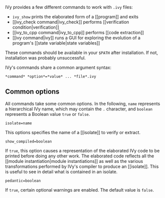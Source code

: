 IVy provides a few different commands to work with `.ivy` files:

  - `ivy_show` prints the elaborated form of a [[program]] and exits
  - [[ivy_check command|ivy_check]] performs [[verification condition|verification]]
  - [[ivy_to_cpp command|ivy_to_cpp]] performs [[code extraction]]
  - [[ivy command|ivy]] runs a GUI for exploring the evolution of a program's [[state variable|state variables]]

These commands should be available in your `$PATH` after installation. If not, installation was probably unsuccessful.

IVy's commands share a common argument syntax:

```
*command* *option*=*value* ... *file*.ivy
```

## Common options
All commands take some common options. In the following, `name` represents a hierarchical IVy name, which may contain the `.` character, and `boolean` represents a Boolean value `true` or `false`.

`isolate=name`

This options specifies the name of a [[isolate]] to verify or extract. 

`show_compiled=boolean`

If `true`, this option causes a representation of the elaborated IVy code to be printed before doing any other work. The elaborated code reflects all the [[module instantiation|module instantiations]] as well as the various transformations performed by IVy's compiler to produce an [[isolate]]. This is useful to see in detail what is contained in an isolate.

`pedantic=boolean`

If `true`, certain optional warnings are enabled. The default value is `false`.
